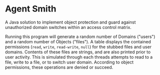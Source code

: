 # Agent Smith

A Java solution to implement object protection and guard against unauthorized domain switches within an access control matrix.

Running this program will generate a random number of Domains ("users") and a random number of Objects ("files").
A table displays the contained permissions (`read`, `write`, `read-write`, `null`) for the stubbed files and user domains. Contents of these files are strings, and are also printed prior to user activity. This is simulated through each threads attempts to read to a file, write to a file, or to switch user domain. According to object permissions, these operations are denied or succeed. 
